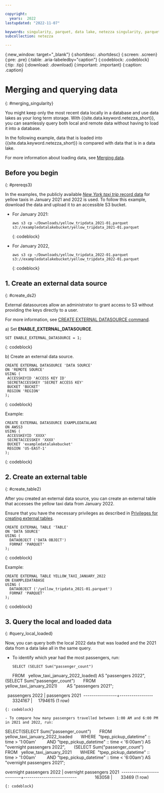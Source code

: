 ```yaml
---

copyright:
  years:  2022
lastupdated: "2022-11-07"

keywords: singularity, parquet, data lake, netezza singularity, parquet files, querying data
subcollection: netezza

---
```


{:new_window: target="_blank"}
{:shortdesc: .shortdesc}
{:screen: .screen}
{:pre: .pre}
{:table: .aria-labeledby="caption"}
{:codeblock: .codeblock}
{:tip: .tip}
{:download: .download}
{:important: .important}
{:caption: .caption}

# Merging and querying data
{: #merging_singularity}

You might keep only the most recent data locally in a database and use data lakes as your long term storage. With {{site.data.keyword.netezza_short}}, you can seamlessly query both local and remote data without having to load it into a database.

In the following example, data that is loaded into {{site.data.keyword.netezza_short}} is compared with data that is in a data lake.

For more information about loading data, see [Merging data](/docs/netezza?topic=netezza-merging_singularity).

## Before you begin
{: #prereqs3}

In the examples, the publicly available [*New York taxi trip* record data](https://www1.nyc.gov/site/tlc/about/tlc-trip-record-data.page) for yellow taxis in January 2021 and 2022 is used. To follow this example, download the data and upload it to an accessible S3 bucket.

- For January 2021:

   ```
   aws s3 cp ~/Downloads/yellow_tripdata_2021-01.parquet s3://exampledatalakebucket/yellow_tripdata_2021-01.parquet
   ```
   {: codeblock}

- For January 2022,

   ```
   aws s3 cp ~/Downloads/yellow_tripdata_2022-01.parquet s3://exampledatalakebucket/yellow_tripdata_2022-01.parquet
   ```
  {: codeblock}

## 1. Create an external data source
{: #create_ds2}

External datasources allow an administrator to grant access to S3 without providing the keys directly to a user.

For more information, see [CREATE EXTERNAL DATASOURCE command](https://www.ibm.com/docs/en/netezza?topic=).

a) Set **ENABLE_EXTERNAL_DATASOURCE**.

   ```
   SET ENABLE_EXTERNAL_DATASOURCE = 1;
   ```
   {: codeblock}

b) Create an external data source.

   ```
   CREATE EXTERNAL DATASOURCE 'DATA SOURCE'
   ON 'REMOTE SOURCE'
   USING (
    ACCESSKEYID 'ACCESS KEY ID'
    SECRETACCESSKEY 'SECRET ACCESS KEY'
    BUCKET 'BUCKET'
    REGION 'REGION'
   );
   ```
   {: codeblock}

   Example:

   ```
   CREATE EXTERNAL DATASOURCE EXAMPLEDATALAKE 
   ON AWSS3 
   USING (
    ACCESSKEYID 'XXXX'
    SECRETACCESSKEY 'XXXX'
    BUCKET 'exampledatalakebucket'
    REGION 'US-EAST-1'
   );
   ```
   {: codeblock}

## 2. Create an external table
{: #create_table2}

After you created an external data source, you can create an external table that accesses the yellow taxi data from January 2022.

Ensure that you have the necessary privileges as described in [Privileges for creating external tables](https://www.ibm.com/docs/en/netezza?topic=et-create-external-table-command-2).

```
CREATE EXTERNAL TABLE 'TABLE'
ON 'DATA SOURCE'
USING ( 
  DATAOBJECT ('DATA OBJECT')
  FORMAT 'PARQUET' 
);
```
{: codeblock}

Example:

```
CREATE EXTERNAL TABLE YELLOW_TAXI_JANUARY_2022
ON EXAMPLEDATABASE 
USING ( 
  DATAOBJECT ('/yellow_tripdata_2021-01.parquet')
  FORMAT 'PARQUET' 
);
```
{: codeblock}

## 3. Query the local and loaded data
{: #query_local_loaded}

Now, you can query both the local 2022 data that was loaded and the 2021 data from a data lake all in the same query.

- To identify which year had the most passengers, run:

   ```
   SELECT (SELECT Sum("passenger_count")
      FROM   yellow_taxi_january_2022_loaded) AS "passengers 2022",
      (SELECT Sum("passenger_count")
      FROM   yellow_taxi_january_2021)        AS "passengers 2021";

    passengers 2022  | passengers 2021 
    -----------------+-----------------
          3324167    |     1794615
   (1 row)
   ```
  {: codeblock}

- To compare how many passengers travelled between 1:00 AM and 6:00 PM in 2021 and 2022, run:

   ```
   SELECT(SELECT Sum("passenger_count")
      FROM   yellow_taxi_january_2022_loaded
      WHERE  "tpep_pickup_datetime" :: time > '1:00am'
        AND "tpep_pickup_datetime" :: time < '6:00am') AS
      "overnight passengers 2022",
      (SELECT Sum("passenger_count")
      FROM   yellow_taxi_january_2021
      WHERE  "tpep_pickup_datetime" :: time > '1:00am'
        AND "tpep_pickup_datetime" :: time < '6:00am') AS
      "overnight passengers 2021"; 

   overnight passengers 2022  | overnight passengers 2021 
   ---------------------------+---------------------------
                163058        |       33469
   (1 row)
   ```
   {: codeblock}
